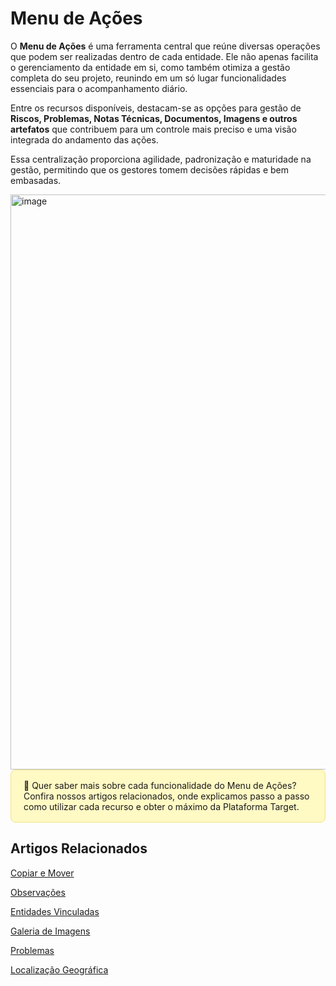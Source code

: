 # Menu de Ações

O **Menu de Ações** é uma ferramenta central que reúne diversas operações que podem ser realizadas dentro de cada entidade. Ele não apenas facilita o gerenciamento da entidade em si, como também otimiza a gestão completa do seu projeto, reunindo em um só lugar funcionalidades essenciais para o acompanhamento diário.

Entre os recursos disponíveis, destacam-se as opções para gestão de **Riscos, Problemas, Notas Técnicas, Documentos, Imagens e outros artefatos** que contribuem para um controle mais preciso e uma visão integrada do andamento das ações.

Essa centralização proporciona agilidade, padronização e maturidade na gestão, permitindo que os gestores tomem decisões rápidas e bem embasadas.

<img width="1902" height="920" alt="image" src="https://github.com/user-attachments/assets/4fb14098-9878-4e33-9f01-8f83b704b164" />



<div style="background:#FFF9C4; padding:16px 20px; border:1px solid #F3E38A; border-radius:8px;">
  <p style="margin:0;">
    🔎 Quer saber mais sobre cada funcionalidade do Menu de Ações? Confira nossos artigos relacionados, onde explicamos passo a passo como utilizar cada recurso e obter o máximo da Plataforma Target.
  </p>
</div>

## Artigos Relacionados

[Copiar e Mover](docs/3.2.1_Mover,_Copiar_Entidades.md)

[Observações](docs/3.2.2_Observações,_Notas_Técnicas.md)

[Entidades Vinculadas](docs/3.2.3_Entidades_Vinculadas.md)

[Galeria de Imagens](docs/3.2.4_Galeria_de_Imagens.md)

[Problemas](docs/3.4.6_Problemas.md)

[Localização Geográfica](docs/9.1_Localização_Geográfica_das_Entidades.md)

